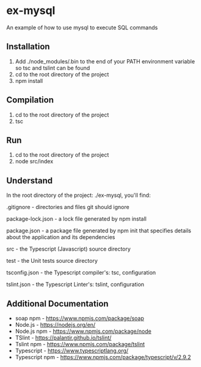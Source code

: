 # ex-mysql
An example of how to use mysql to execute SQL commands

## Installation
1. Add ./node_modules/.bin to the end of your PATH environment variable so tsc and tslint can be found
2. cd to the root directory of the project
3. npm install

## Compilation
1. cd to the root directory of the project 
2. tsc

## Run
1. cd to the root directory of the project
2. node src/index

## Understand
In the root directory of the project: ./ex-mysql, you'll find:

.gitignore - directories and files git should ignore

package-lock.json - a lock file generated by npm install

package.json - a package file generated by npm init that specifies details about the application and its dependencies

src - the Typescript (Javascript) source directory

test - the Unit tests source directory

tsconfig.json - the Typescript compiler's: tsc, configuration

tslint.json - the Typescript Linter's: tslint, configuration

## Additional Documentation
* soap npm - https://www.npmjs.com/package/soap
* Node.js - https://nodejs.org/en/
* Node.js npm - https://www.npmjs.com/package/node
* TSlint - https://palantir.github.io/tslint/
* Tslint npm - https://www.npmjs.com/package/tslint
* Typescript - https://www.typescriptlang.org/
* Typescript npm - https://www.npmjs.com/package/typescript/v/2.9.2
